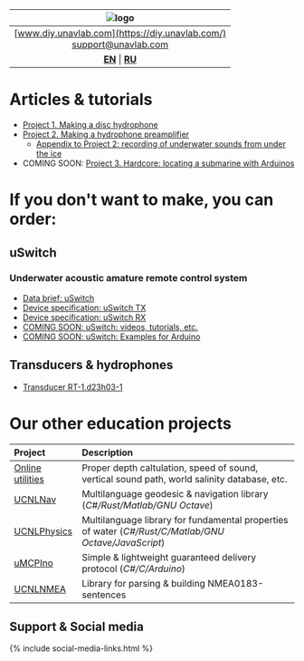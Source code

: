
| ![logo](https://ucnl.github.io/documentation/sm_logo.png) |
| :---: |
| [www.diy.unavlab.com](https://diy.unavlab.com/) <br/> [support@unavlab.com](mailto:support@unavlab.com) |
| [**EN**](README.md) \| [**RU**](README_RU.md) |

# Articles & tutorials
- [Project 1. Making a disc hydrophone](/projects/disk_hydrophone/)
- [Project 2. Making a hydrophone preamplifier](/projects/preamplifier_for_hydrophone/)
  - [Appendix to Project 2: recording of underwater sounds from under the ice](/projects/recordings_under_ice/)
- COMING SOON: [Project 3. Hardcore: locating a submarine with Arduinos]()

# If you don't want to make, you can order:
## uSwitch
### Underwater acoustic amature remote control system  
* [Data brief: uSwitch](/products/uSwitch/uSwitch_DataBrief_en.md)
* [Device specification: uSwitch TX](/products/uSwitch/uSwitch_TX_Specification_en.md)
* [Device specification: uSwitch RX](/products/uSwitch/uSwitch_RX_Specification_en.md)
* [COMING SOON: uSwitch: videos, tutorials, etc.](/products/uSwitch/media)
* [COMING SOON: uSwitch: Examples for Arduino]()

## Transducers & hydrophones
* [Transducer RT-1.d23h03-1](/products/transducers/RT_1_d23h03_1_en.md)

# Our other education projects

| Project | Description |
| :--- | :--- |
| [Online utilities](https://docs.unavlab.com/online_utilities_ru.html) | Proper depth caltulation, speed of sound, vertical sound path, world salinity database, etc. |
| [UCNLNav](https://github.com/ucnl/UCNLNav) | Multilanguage geodesic & navigation library (*C#/Rust/Matlab/GNU Octave*) |
| [UCNLPhysics](https://github.com/ucnl/UCNLPhysics) | Multilanguage library for fundamental properties of water (*C#/Rust/C/Matlab/GNU Octave/JavaScript*) |
| [uMCPIno](https://github.com/AlekUnderwater/uMCPIno) | Simple & lightweight guaranteed delivery protocol (*C#/C/Arduino*) |
| [UCNLNMEA](https://github.com/ucnl/UCNLNMEA) | Library for parsing & building NMEA0183-sentences |

## Support & Social media
{% include social-media-links.html %}
